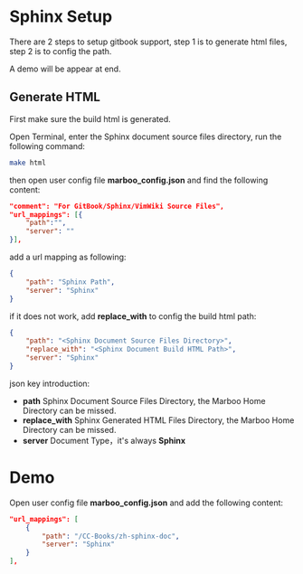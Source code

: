 # Sphinx Setup

<!-- create time: 2015-08-06 23:09:48  -->

<!-- This file is created by Marboo<http://marboo.io> template file $MARBOO_HOME/.media/starts/default.md
本文件由 Marboo<http://marboo.io> 模板文件 $MARBOO_HOME/.media/starts/default.md 创建 -->

There are 2 steps to setup gitbook support, step 1 is to generate html files, step 2 is to config the path.

A demo will be appear at end.

## Generate HTML

First make sure the build html is generated.

Open Terminal, enter the Sphinx document source files directory, run the following command:

```sh
make html
```

then open user config file **marboo_config.json** and find the following content:

```json
"comment": "For GitBook/Sphinx/VimWiki Source Files",
"url_mappings": [{
    "path":"",
    "server": ""
}],
```

add a url mapping as following:

```json
{
    "path": "Sphinx Path",
    "server": "Sphinx"
}
```

if it does not work, add **replace_with** to config the build html path:

```json
{
    "path": "<Sphinx Document Source Files Directory>",
    "replace_with": "<Sphinx Document Build HTML Path>",
    "server": "Sphinx"
}
```

json key introduction:

- **path** Sphinx Document Source Files Directory, the Marboo Home Directory can be missed.
- **replace_with** Sphinx Generated HTML Files Directory, the Marboo Home Directory can be missed.
- **server** Document Type，it's always **Sphinx**


# Demo

Open user config file **marboo_config.json** and add the following content:

```json
"url_mappings": [
    {
        "path": "/CC-Books/zh-sphinx-doc",
        "server": "Sphinx"
    }
],
```

